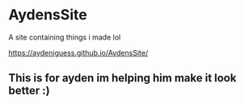 # AydensSite
A site containing things i made lol

https://aydeniguess.github.io/AydensSite/

## This is for ayden im helping him make it look better :)
